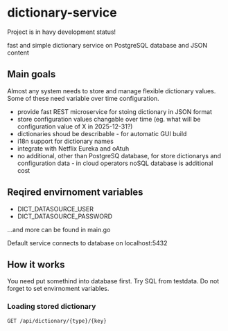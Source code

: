# dictionary-service

Project is in havy development status!

fast and simple dictionary service on PostgreSQL database and JSON content

## Main goals

Almost any system needs to store and manage flexible dictionary values. Some of these need variable over time configuration. 

- provide fast REST microservice for stoing dictionary in JSON format 
- store configuration values changable over time (eg. what will be configuration value of X in 2025-12-31?)
- dictionaries shoud be describable - for automatic GUI build
- i18n support for dictionary names
- integrate with Netflix Eureka and oAtuh
- no additional, other than PostgreSQ database, for store dictionarys and configuration data - in cloud operators noSQL database is additional cost

## Reqired envirnoment variables

- DICT_DATASOURCE_USER
- DICT_DATASOURCE_PASSWORD

...and more can be found in main.go

Default service connects to database on localhost:5432

## How it works

You need put somethind into database first. Try SQL from testdata.
Do not forget to set envirnoment variables.


### Loading stored dictionary 

`GET /api/dictionary/{type}/{key}`

